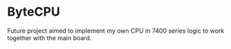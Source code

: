 # ByteCPU
Future project aimed to implement my own CPU in 7400 series logic to work together with the main board.
